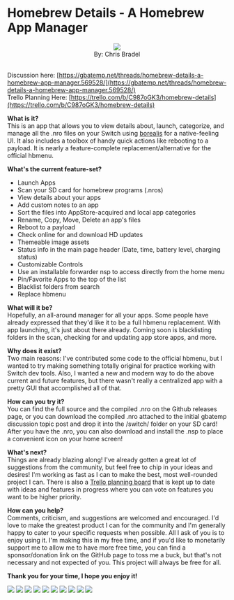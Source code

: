 # Homebrew Details - A Homebrew App Manager
<p align="center">
<img src="https://github.com/Chrscool8/Homebrew-Details/blob/master/assets/icon.png?raw=true">
<br>
By: Chris Bradel
<br>
<br>
</p> 

Discussion here: [https://gbatemp.net/threads/homebrew-details-a-homebrew-app-manager.569528/](https://gbatemp.net/threads/homebrew-details-a-homebrew-app-manager.569528/)
<br>Trello Planning Here: [https://trello.com/b/C987oGK3/homebrew-details](https://trello.com/b/C987oGK3/homebrew-details)


**What is it?** <br>
This is an app that allows you to view details about, launch, categorize, and manage all the .nro files on your Switch using [borealis](https://github.com/natinusala/borealis) for a native-feeling UI. It also includes a toolbox of handy quick actions like rebooting to a payload. It is nearly a feature-complete replacement/alternative for the official hbmenu.

**What's the current feature-set?**<br>
- Launch Apps
- Scan your SD card for homebrew programs (.nros)
- View details about your apps
- Add custom notes to an app
- Sort the files into AppStore-acquired and local app categories
- Rename, Copy, Move, Delete an app's files
- Reboot to a payload
- Check online for and download HD updates
- Themeable image assets
- Status info in the main page header (Date, time, battery level, charging status)
- Customizable Controls
- Use an installable forwarder nsp to access directly from the home menu
- Pin/Favorite Apps to the top of the list
- Blacklist folders from search
- Replace hbmenu

**What will it be?**<br>
Hopefully, an all-around manager for all your apps. Some people have already expressed that they'd like it to be a full hbmenu replacement. With app launching, it's just about there already. Coming soon is blacklisting folders in the scan, checking for and updating app store apps, and more.

**Why does it exist?**<br>
Two main reasons: I've contributed some code to the official hbmenu, but I wanted to try making something totally original for practice working with Switch dev tools. Also, I wanted a new and modern way to do the above current and future features, but there wasn't really a centralized app with a pretty GUI that accomplished all of that.

**How can you try it?**<br>
You can find the full source and the compiled .nro on the Github releases page, or you can download the compiled .nro attached to the initial gbatemp discussion topic post and drop it into the /switch/ folder on your SD card! After you have the .nro, you can also download and install the .nsp to place a convenient icon on your home screen!

**What's next?** <br>
Things are already blazing along! I've already gotten a great lot of suggestions from the community, but feel free to chip in your ideas and desires! I'm working as fast as I can to make the best, most well-rounded project I can. There is also a [Trello planning board](https://trello.com/b/C987oGK3/homebrew-details) that is kept up to date with ideas and features in progress where you can vote on features you want to be higher priority.

**How can you help?**<br>
Comments, criticism, and suggestions are welcomed and encouraged. I'd love to make the greatest product I can for the community and I'm generally happy to cater to your specific requests when possible. All I ask of you is to enjoy using it. I'm making this in my free time, and if you'd like to monetarily support me to allow me to have more free time, you can find a sponsor/donation link on the GitHub page to toss me a buck, but that's not necessary and not expected of you. This project will always be free for all.

**Thank you for your time, I hope you enjoy it!**

![](https://github.com/Chrscool8/Homebrew-Details/blob/master/screenshots/v0.73/2020071922311500-DA63280140B1530CD17755515D814CFE.jpg?raw=true)
![](https://github.com/Chrscool8/Homebrew-Details/blob/master/screenshots/v0.93/2020092802540800-DA63280140B1530CD17755515D814CFE.jpg?raw=true)
![](https://github.com/Chrscool8/Homebrew-Details/blob/master/screenshots/v0.73/2020071922391100-DA63280140B1530CD17755515D814CFE.jpg?raw=true)
![](https://github.com/Chrscool8/Homebrew-Details/blob/master/screenshots/v0.73/2020071922391900-DA63280140B1530CD17755515D814CFE.jpg?raw=true)
![](https://github.com/Chrscool8/Homebrew-Details/blob/master/screenshots/v0.85/2020073000160000-CFA3C9718A0D109BC3458D1256A090E1.jpg?raw=true)
![](https://github.com/Chrscool8/Homebrew-Details/blob/master/screenshots/v0.85/2020073000170700-CFA3C9718A0D109BC3458D1256A090E1.jpg?raw=true)
![](https://github.com/Chrscool8/Homebrew-Details/blob/master/screenshots/v0.85/2020073000171500-CFA3C9718A0D109BC3458D1256A090E1.jpg?raw=true)
![](https://github.com/Chrscool8/Homebrew-Details/blob/master/screenshots/v0.85/2020073000172000-CFA3C9718A0D109BC3458D1256A090E1.jpg?raw=true)
![](https://github.com/Chrscool8/Homebrew-Details/blob/master/screenshots/v0.85/2020073000172700-CFA3C9718A0D109BC3458D1256A090E1.jpg?raw=true)
![](https://github.com/Chrscool8/Homebrew-Details/blob/master/screenshots/v1.05/2021081702061800-DA63280140B1530CD17755515D814CFE.jpg?raw=true)
